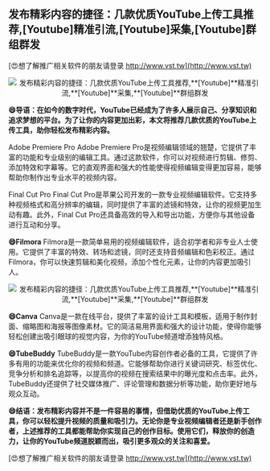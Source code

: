 ## **发布精彩内容的捷径：几款优质YouTube上传工具推荐,**[Youtube]**精准引流,**[Youtube]**采集,**[Youtube]**群组群发**

[😍想了解推广相关软件的朋友请登录 http://www.vst.tw](http://www.vst.tw)

 <center><img src="https://vst.tw/MP4/tuiguang/png/3.png" alt="发布精彩内容的捷径：几款优质YouTube上传工具推荐,**[Youtube]**精准引流,**[Youtube]**采集,**[Youtube]**群组群发"></center>

**😄导语：在如今的数字时代，YouTube已经成为了许多人展示自己、分享知识和追求梦想的平台。为了让你的内容更加出彩，本文将推荐几款优质的YouTube上传工具，助你轻松发布精彩内容。**

Adobe Premiere Pro
Adobe Premiere Pro是视频编辑领域的翘楚，它提供了丰富的功能和专业级别的编辑工具。通过这款软件，你可以对视频进行剪辑、修剪、添加特效和字幕等。它的直观界面和强大的性能使得视频编辑变得更加容易，能够帮助你制作出专业水平的视频内容。

Final Cut Pro
Final Cut Pro是苹果公司开发的一款专业视频编辑软件。它支持多种视频格式和高分辨率的编辑，同时提供了丰富的滤镜和特效，让你的视频更加生动有趣。此外，Final Cut Pro还具备高效的导入和导出功能，方便你与其他设备进行互动和分享。

**😄Filmora**
Filmora是一款简单易用的视频编辑软件，适合初学者和非专业人士使用。它提供了丰富的特效、转场和滤镜，同时还支持音频编辑和色彩校正。通过Filmora，你可以快速剪辑和美化视频，添加个性化元素，让你的内容更加吸引人。

 <center><img src="https://vst.tw/MP4/tuiguang/png/2.png" alt="发布精彩内容的捷径：几款优质YouTube上传工具推荐,**[Youtube]**精准引流,**[Youtube]**采集,**[Youtube]**群组群发"></center>

**😄Canva**
Canva是一款在线平台，提供了丰富的设计工具和模板，适用于制作封面、缩略图和海报等图像素材。它的简洁易用界面和强大的设计功能，使得你能够轻松创建出吸引眼球的视觉内容，为你的YouTube频道增添独特风格。

**😄TubeBuddy**
TubeBuddy是一款YouTube内容创作者必备的工具，它提供了许多有用的功能来优化你的视频和频道。它能够帮助你进行关键词研究、标签优化、竞争分析和排名追踪等，以提高你的视频在搜索结果中的曝光度和点击率。此外，TubeBuddy还提供了社交媒体推广、评论管理和数据分析等功能，助你更好地与观众互动。

**😄结语：发布精彩内容并不是一件容易的事情，但借助优质的YouTube上传工具，你可以轻松提升视频的质量和吸引力。无论你是专业视频编辑者还是新手创作者，上述推荐的工具都能帮助你实现自己的创作目标。使用它们，释放你的创造力，让你的YouTube频道脱颖而出，吸引更多观众的关注和喜爱。**

[😍想了解推广相关软件的朋友请登录 http://www.vst.tw](http://www.vst.tw)



